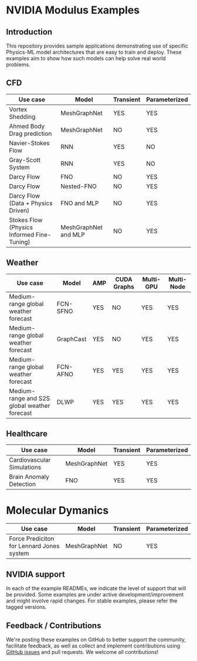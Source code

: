<!-- markdownlint-disable MD043 -->
# NVIDIA Modulus Examples

## Introduction

This repository provides sample applications demonstrating use of specific Physics-ML
model architectures that are easy to train and deploy. These examples aim to show how
such models can help solve real world problems.

## CFD

|Use case|Model|Transient|Parameterized|
| --- | --- |  --- | --- |
|Vortex Shedding|MeshGraphNet|YES|YES|
|Ahmed Body Drag prediction|MeshGraphNet|NO|YES|
|Navier-Stokes Flow|RNN|YES|NO|
|Gray-Scott System|RNN|YES|NO|
|Darcy Flow|FNO|NO|YES|
|Darcy Flow|Nested-FNO|NO|YES|
|Darcy Flow (Data + Physics Driven)|FNO and MLP|NO|YES|
|Stokes Flow (Physics Informed Fine-Tuning)|MeshGraphNet and MLP|NO|YES|

## Weather

|Use case|Model|AMP|CUDA Graphs|Multi-GPU| Multi-Node|
| --- | --- | --- | --- | --- | --- |
|Medium-range global weather forecast|FCN-SFNO|YES|NO|YES|YES|
|Medium-range global weather forecast|GraphCast|YES|NO|YES|YES|
|Medium-range global weather forecast|FCN-AFNO|YES|YES|YES|YES|
|Medium-range and S2S global weather forecast|DLWP|YES|YES|YES|YES|

## Healthcare

|Use case|Model|Transient|Parameterized|
| --- | --- |  --- | --- |
|Cardiovascular Simulations|MeshGraphNet|YES|YES|
|Brain Anomaly Detection|FNO|YES|YES|

# Molecular Dymanics

|Use case|Model|Transient|Parameterized|
| --- | --- |  --- | --- |
|Force Prediciton for Lennard Jones system|MeshGraphNet|NO|YES|

## NVIDIA support

In each of the example READMEs, we indicate the level of support that will be provided.
Some examples are under active development/improvement and might involve rapid changes.
For stable examples, please refer the tagged versions.

## Feedback / Contributions

We're posting these examples on GitHub to better support the community, facilitate
feedback, as well as collect and implement contributions using
[GitHub issues](https://github.com/NVIDIA/modulus/issues) and pull requests.
We welcome all contributions!
